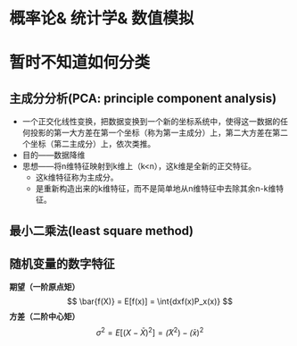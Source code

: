 # **概率论& 统计学& 数值模拟**


# 暂时不知道如何分类
## 主成分分析(PCA: principle component analysis)
*	一个正交化线性变换，把数据变换到一个新的坐标系统中，使得这一数据的任何投影的第一大方差在第一个坐标（称为第一主成分）上，第二大方差在第二个坐标（第二主成分）上，依次类推。
*	目的——数据降维
*	思想——将n维特征映射到k维上（k<n），这k维是全新的正交特征。
	*	这k维特征称为主成分。
	*	是重新构造出来的k维特征，而不是简单地从n维特征中去除其余n-k维特征。


## 最小二乘法(least square method)



## 随机变量的数字特征
**期望（一阶原点矩）**
$$
\bar{f(X)} = E[f(x)] = \int{dxf(x)P_x(x)}
$$
**方差（二阶中心矩）**
$$
\sigma^2 = E[(X-\bar{X})^2] = \bar(X^2)-\bar(x)^2
$$


